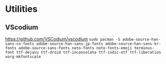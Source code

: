 # Utilities
## VScodium
https://github.com/VSCodium/vscodium
```sudo pacman -S adobe-source-han-sans-cn-fonts adobe-source-han-sans-jp-fonts adobe-source-han-sans-kr-fonts adobe-source-sans-fonts noto-fonts noto-fonts-emoji terminus-font ttf-dejavu ttf-droid ttf-inconsolata ttf-indic-otf ttf-liberation xorg-mkfontscale```
